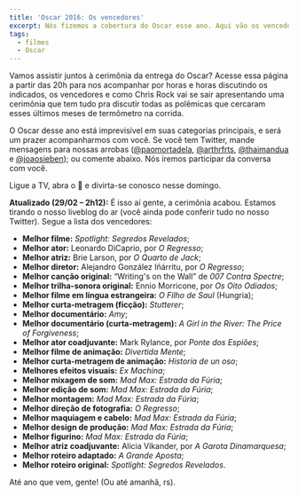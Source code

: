 ```yaml
---
title: 'Oscar 2016: Os vencedores'
excerpt: Nós fizemos a cobertura do Oscar esse ano. Aqui vão os vencedores.
tags:
  - filmes
  - Oscar
---
```


Vamos assistir juntos à cerimônia da entrega do Oscar? Acesse essa página a partir das 20h para nos acompanhar por horas e horas discutindo os indicados, os vencedores e como Chris Rock vai se sair apresentando uma cerimônia que tem tudo pra discutir todas as polêmicas que cercaram esses últimos meses de termômetro na corrida.

O Oscar desse ano está imprevisível em suas categorias principais, e será um prazer acompanharmos com você. Se você tem Twitter, mande mensagens para nossas arrobas ([@paomortadela](https://twitter.com/paomortadela), [@arthrfrts](https://twitter.com/arthrfrts), [@thaimandua](https://twitter.com/thaimandua) e [@joaosieben](https://twitter.com/joaosieben)); ou comente abaixo. Nós iremos participar da conversa com você.

Ligue a TV, abra o 🍞 e divirta-se conosco nesse domingo.

**Atualizado (29/02 – 2h12):** É isso aí gente, a cerimônia acabou. Estamos tirando o nosso liveblog do ar (você ainda pode conferir tudo no nosso Twitter). Segue a lista dos vencedores:

* **Melhor filme:** _Spotlight: Segredos Revelados_;
* **Melhor ator:** Leonardo DiCaprio, por _O Regresso_;
* **Melhor atriz:** Brie Larson, por _O Quarto de Jack_;
* **Melhor diretor:**  Alejandro González Iñárritu, por _O Regresso_;
* **Melhor canção original:** “Writing's on the Wall” de _007 Contra Spectre_;
* **Melhor trilha-sonora original:** Ennio Morricone, por _Os Oito Odiados_;
* **Melhor filme em língua estrangeira:** _O Filho de Saul_ (Hungria);
* **Melhor curta-metragem (ficção):** _Stutterer_;
* **Melhor documentário:** _Amy_;
* **Melhor documentário (curta-metragem):** _A Girl in the River: The Price of Forgiveness_;
* **Melhor ator coadjuvante:** Mark Rylance, por _Ponte dos Espiões_;
* **Melhor filme de animação:** _Divertida Mente_;
* **Melhor curta-metragem de animação:** _Historia de un oso_;
* **Melhores efeitos visuais:** _Ex Machina_;
* **Melhor mixagem de som:** _Mad Max: Estrada da Fúria_;
* **Melhor edição de som:** _Mad Max: Estrada da Fúria_;
* **Melhor montagem:** _Mad Max: Estrada da Fúria_;
* **Melhor direção de fotografia:** _O Regresso_;
* **Melhor maquiagem e cabelo:** _Mad Max: Estrada da Fúria_;
* **Melhor design de produção:** _Mad Max: Estrada da Fúria_;
* **Melhor figurino:** _Mad Max: Estrada da Fúria_;
* **Melhor atriz coadjuvante:** Alicia Vikander, por _A Garota Dinamarquesa_;
* **Melhor roteiro adaptado:** _A Grande Aposta_;
* **Melhor roteiro original:** _Spotlight: Segredos Revelados_.

Até ano que vem, gente! (Ou até amanhã, rs).
